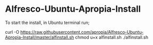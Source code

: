 # Alfresco-Ubuntu-Apropia-Install

To start the install, in Ubuntu terminal run;

curl -O https://raw.githubusercontent.com/apropia/Alfresco-Ubuntu-Apropia-Install/master/alfinstall.sh
chmod u+x alfinstall.sh
./alfinstall.sh
